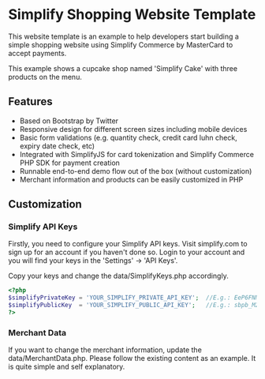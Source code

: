 Simplify Shopping Website Template
==================================

This website template is an example to help developers start building a simple shopping website using Simplify Commerce by MasterCard to accept payments.

This example shows a cupcake shop named 'Simplify Cake' with three products on the menu. 

Features
--------
* Based on Bootstrap by Twitter
* Responsive design for different screen sizes including mobile devices
* Basic form validations (e.g. quantity check, credit card luhn check, expiry date check, etc)
* Integrated with SimplifyJS for card tokenization and Simplify Commerce PHP SDK for payment creation
* Runnable end-to-end demo flow out of the box (without customization)
* Merchant information and products can be easily customized in PHP

Customization
-------------

### Simplify API Keys

Firstly, you need to configure your Simplify API keys.  Visit simplify.com to sign up for an account if you haven't done so.  Login to your account and you will find your keys in the 'Settings' -> 'API Keys'.

Copy your keys and change the data/SimplifyKeys.php accordingly.

```php
<?php
$simplifyPrivateKey = 'YOUR_SIMPLIFY_PRIVATE_API_KEY';	//E.g.: EeP6FNN0V/Yvf8gsSrfjv5oE0GyEZNtbDpHMFyQDgCh5YFFQL0ODSXAOkNtXTToq 
$simplifyPublicKey 	= 'YOUR_SIMPLIFY_PUBLIC_API_KEY';	//E.g.: sbpb_M2Y0NTI2MWYtNjk2OS00OGExLThlMWYtNGMyODcyMGQ1ODky
?>
```

### Merchant Data

If you want to change the merchant information, update the data/MerchantData.php.  Please follow the existing content as an example.  It is quite simple and self explanatory.



